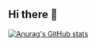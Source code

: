 ## Hi there 👋


[![Anurag's GitHub stats](https://github-readme-stats.vercel.app/api?username=TheGreatPintoJ&show_icons=true&theme=transparent)](https://github.com/TheGreatPintoJ)